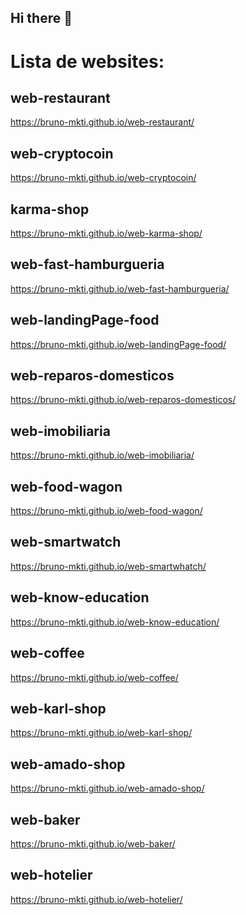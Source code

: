 ## Hi there 👋

<!--
**bruno-mkti/bruno-mkti** is a ✨ _special_ ✨ repository because its `README.md` (this file) appears on your GitHub profile.

Here are some ideas to get you started:

- 🔭 I’m currently working on ...
- 🌱 I’m currently learning ...
- 👯 I’m looking to collaborate on ...
- 🤔 I’m looking for help with ...
- 💬 Ask me about ...
- 📫 How to reach me: ...
- 😄 Pronouns: ...
- ⚡ Fun fact: ...
-->

# Lista de websites:
## web-restaurant
https://bruno-mkti.github.io/web-restaurant/

## web-cryptocoin
https://bruno-mkti.github.io/web-cryptocoin/

## karma-shop
https://bruno-mkti.github.io/web-karma-shop/

## web-fast-hamburgueria
https://bruno-mkti.github.io/web-fast-hamburgueria/

## web-landingPage-food
https://bruno-mkti.github.io/web-landingPage-food/

## web-reparos-domesticos
https://bruno-mkti.github.io/web-reparos-domesticos/

## web-imobiliaria
https://bruno-mkti.github.io/web-imobiliaria/

## web-food-wagon
https://bruno-mkti.github.io/web-food-wagon/

## web-smartwatch
https://bruno-mkti.github.io/web-smartwhatch/

## web-know-education
https://bruno-mkti.github.io/web-know-education/

## web-coffee
https://bruno-mkti.github.io/web-coffee/

## web-karl-shop
https://bruno-mkti.github.io/web-karl-shop/

## web-amado-shop
https://bruno-mkti.github.io/web-amado-shop/

## web-baker
https://bruno-mkti.github.io/web-baker/

## web-hotelier
https://bruno-mkti.github.io/web-hotelier/
